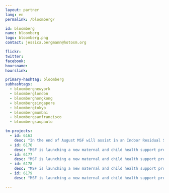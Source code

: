 ```yaml
---
layout: partner
lang: en
permalink: /bloomberg/

id: bloomberg
name: bloomberg
logo: bloomberg.png
contact: jessica.bergmann@hotosm.org

flickr: 
twitter: 
facebook: 
hoursname:
hourslink:

primary-hashtag: bloomberg
subhashtags:
  - bloombergnewyork
  - bloomberglondon
  - bloomberghongkong
  - bloombergsingapore
  - bloombergtokyo
  - bloombergmumbai
  - bloombergsanfrancisco 
  - bloombergsaopaulo

tm-projects:
  - id: 6163
    desc: "In the end of August MSF will assist in an Indoor Residual Spraying (IRS) campaign in the south of the Ruyingi Province – Health District of Kinyinya in Burundi. During this campaign insecticides will be applied on the inside of dwellings where malaria infected mosquitos rest. As a result the number of mosquitos will go down, which prevents the transition of Malaria. You are requested to digitize all buildings for this mapping project. The buildings you map will be the denominator for the IRS campaign. The data thus needs to be the most accurate as possible! Please map every building that you can see very carefully."
  - id: 6176
    desc: "MSF is launching a new maternal and child health support program in the health district of Moissala in Chad. The first activity will be a community survey to appreciate more in detail the health conditions of women and children. The mapping will help MSF to have an overview of all households (represented by roofs) and draw a sample of the population to carry out the survey. The data will also help in better programming health activities."
  - id: 6177
    desc: "MSF is launching a new maternal and child health support program in the health district of Moissala in Chad. The first activity will be a community survey to appreciate more in detail the health conditions of women and children. The mapping will help MSF to have an overview of all households (represented by roofs) and draw a sample of the population to carry out the survey. The data will also help in better programming health activities."
  - id: 6178
    desc: "MSF is launching a new maternal and child health support program in the health district of Moissala in Chad. The first activity will be a community survey to appreciate more in detail the health conditions of women and children. The mapping will help MSF to have an overview of all households (represented by roofs) and draw a sample of the population to carry out the survey. The data will also help in better programming health activities."
  - id: 6179
    desc: "MSF is launching a new maternal and child health support program in the health district of Moissala in Chad. The first activity will be a community survey to appreciate more in detail the health conditions of women and children. The mapping will help MSF to have an overview of all households (represented by roofs) and draw a sample of the population to carry out the survey. The data will also help in better programming health activities."
    
---
```

